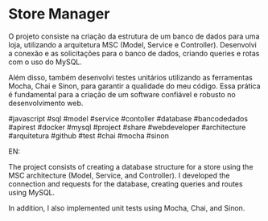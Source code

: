 # Store Manager

O projeto consiste na criação da estrutura de um banco de dados para uma loja, utilizando a arquitetura MSC (Model, Service e Controller). Desenvolvi a conexão e as solicitações para o banco de dados, criando queries e rotas com o uso do MySQL.

Além disso, também desenvolvi testes unitários utilizando as ferramentas Mocha, Chai e Sinon, para garantir a qualidade do meu código. Essa prática é fundamental para a criação de um software confiável e robusto no desenvolvimento web.

#javascript #sql #model #service #contoller #database #bancodedados #apirest #docker #mysql #project #share #webdeveloper #architecture #arquitetura #github #test #chai #mocha #sinon

EN:

The project consists of creating a database structure for a store using the MSC architecture (Model, Service, and Controller). I developed the connection and requests for the database, creating queries and routes using MySQL.

In addition, I also implemented unit tests using Mocha, Chai, and Sinon.
